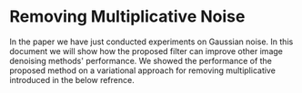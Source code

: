 # Removing Multiplicative Noise
In the paper we have just conducted experiments on Gaussian noise. 
In this document we will show how the proposed filter can improve other image denoising methods' performance.
We showed the performance of the proposed method on a variational approach for removing multiplicative introduced in the below refrence.

